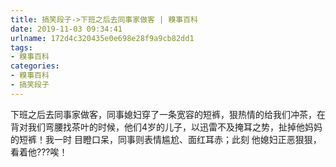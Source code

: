 ```yaml
---
title: 搞笑段子->下班之后去同事家做客 | 糗事百科
date: 2019-11-03 09:34:41
urlname: 172d4c320435e0e698e28f9a9cb82dd1
tags: 
- 糗事百科
categories:
- 糗事百科
- 搞笑段子
---
```

下班之后去同事家做客，同事媳妇穿了一条宽容的短裤，狠热情的给我们冲茶，在背对我们弯腰找茶叶的时候，他们4岁的儿子，以迅雷不及掩耳之势，扯掉他妈妈的短裤！我一时 目瞪口呆，同事则表情尴尬、面红耳赤；此刻 他媳妇正恶狠狠，看着他???唉！


